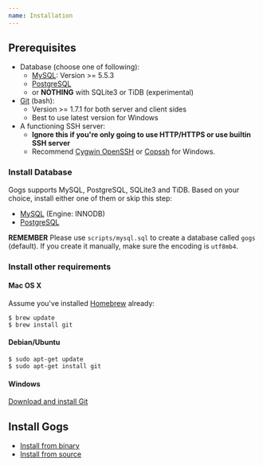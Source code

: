 ```yaml
---
name: Installation
---
```


## Prerequisites

- Database (choose one of following):
    - [MySQL](http://dev.mysql.com): Version >= 5.5.3
    - [PostgreSQL](http://www.postgresql.org/)
    - or **NOTHING** with SQLite3 or TiDB (experimental)
- [Git](http://git-scm.com/) (bash):
    - Version >= 1.7.1 for both server and client sides
    - Best to use latest version for Windows
- A functioning SSH server:
    - **Ignore this if you're only going to use HTTP/HTTPS or use builtin SSH server**
    - Recommend [Cygwin OpenSSH](http://docs.oracle.com/cd/E24628_01/install.121/e22624/preinstall_req_cygwin_ssh.htm) or [Copssh](https://www.itefix.net/copssh) for Windows.

### Install Database

Gogs supports MySQL, PostgreSQL, SQLite3 and TiDB. Based on your choice, install either one of them or skip this step:

- [MySQL](http://dev.mysql.com/downloads/mysql/) (Engine: INNODB)
- [PostgreSQL](http://www.postgresql.org/download/)

**REMEMBER** Please use `scripts/mysql.sql` to create a database called `gogs` (default). If you create it manually, make sure the encoding is `utf8mb4`.

### Install other requirements

#### Mac OS X

Assume you've installed [Homebrew](http://brew.sh/) already:

```
$ brew update
$ brew install git
```

#### Debian/Ubuntu

```
$ sudo apt-get update
$ sudo apt-get install git
```

#### Windows

[Download and install Git](http://git-scm.com/downloads)

## Install Gogs

- [Install from binary](/docs/installation/install_from_binary)
- [Install from source](/docs/installation/install_from_source)
